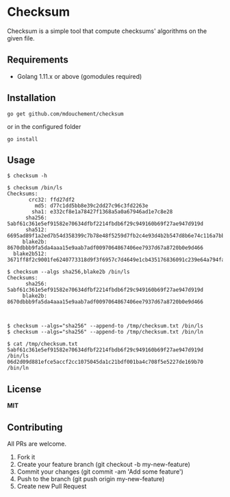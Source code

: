 # Checksum

Checksum is a simple tool that compute checksums' algorithms on the given file.

## Requirements

- Golang 1.11.x or above (gomodules required)

## Installation

```
go get github.com/mdouchement/checksum
```

or in the configured folder

```
go install
```

## Usage

```
$ checksum -h

$ checksum /bin/ls
Checksums:
       crc32: ffd27df2
         md5: d77c1dd5bb8e39c2dd27c96c3fd2263e
        sha1: e332cf8e1a78427f1368a5a0a67946ad1e7c8e28
      sha256: 5abf61c361e5ef91582e70634dfbf2214fbdb6f29c949160b69f27ae947d919d
      sha512: 6695ad89f1a2ed7b54d358399c7b78e48f5259d7fb2c4e93d4b2b547d8b6e74c116a7bb0e41f2e56f0f29ba4bf2cc325c3a2ebdea0c0021d0788a886ecd37224
     blake2b: 8670dbbb9fa5da4aaa15e9aab7adf0097064867406ee7937d67a8720b0e9d466
  blake2b512: 3671ff8f2c9001fe6240773318d9f3f6957c7d4649e1cb435176836091c239e64a794faaeda253d5da16f510fba0c70e01b314b991fe2bd6b8402336e269c0b9

$ checksum --algs sha256,blake2b /bin/ls
Checksums:
      sha256: 5abf61c361e5ef91582e70634dfbf2214fbdb6f29c949160b69f27ae947d919d
     blake2b: 8670dbbb9fa5da4aaa15e9aab7adf0097064867406ee7937d67a8720b0e9d466



$ checksum --algs="sha256" --append-to /tmp/checksum.txt /bin/ls
$ checksum --algs="sha256" --append-to /tmp/checksum.txt /bin/ln

$ cat /tmp/checksum.txt
5abf61c361e5ef91582e70634dfbf2214fbdb6f29c949160b69f27ae947d919d  /bin/ls
06d2d09d881efce5accf2cc1075045da1c21bdf001ba4c708f5e5227de169b70  /bin/ln
```

## License

**MIT**


## Contributing

All PRs are welcome.

1. Fork it
2. Create your feature branch (git checkout -b my-new-feature)
3. Commit your changes (git commit -am 'Add some feature')
5. Push to the branch (git push origin my-new-feature)
6. Create new Pull Request
